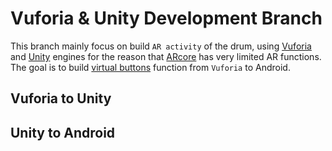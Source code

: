 # Vuforia & Unity Development Branch
This branch mainly focus on build ```AR activity``` of the drum, using [Vuforia](https://developer.vuforia.com/) and [Unity](https://unity.com/) engines for the reason that [ARcore](https://developers.google.com/ar/) has very limited AR functions. The goal is to build [virtual buttons](https://library.vuforia.com/content/vuforia-library/en/articles/Solution/How-To-Implement-Virtual-Buttons.html) function from ```Vuforia``` to Android.   
## Vuforia to Unity
## Unity to Android
